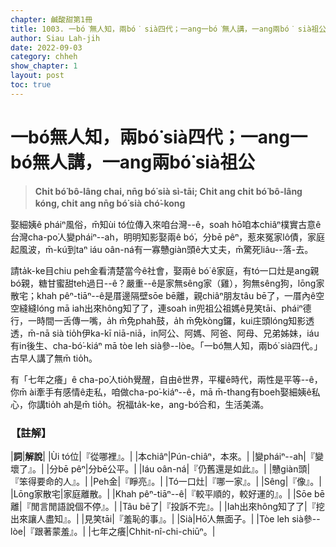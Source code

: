 ```yaml
---
chapter: 鹹酸甜第1冊
title: 1003. 一bó͘無人知，兩bó͘ sià四代；一ang一bó͘無人講，一ang兩bó͘ sià祖公
author: Siau Lah-jih
date: 2022-09-03
category: chheh
show_chapter: 1
layout: post
toc: true
---
```


# 一bó͘無人知，兩bó͘ sià四代；一ang一bó͘無人講，一ang兩bó͘ sià祖公
>**Chi̍t bó͘ bô-lâng chai, nn̄g bó͘ sià sì-tāi; 
Chi̍t ang chi̍t bó͘ bô-lâng kóng, chi̍t ang nn̄g bó͘ sià chó͘-kong**

娶細姨ê pháiⁿ風俗，m̄知ùi tó位傳入來咱台灣--ê，soah hō͘咱本chiâⁿ樸實古意ê台灣cha-po͘人變pháiⁿ--ah，明明知影娶兩ê bó͘，分bē pêⁿ，惹來冤家lô債，家庭起風波，m̄-kú到taⁿ iáu oân-ná有一寡戇giàn頭ê大丈夫，m̄驚死liâu--落-去。

請ta̍k-ke目chiu peh金看清楚當今ê社會，娶兩ê bó͘ ê家庭，有tó一口灶是ang親bó͘親，糖甘蜜甜teh過日--ê？嚴重--ê是家無sêng家（雞），狗無sêng狗，lōng家散宅；khah pêⁿ-tiāⁿ--ê是厝邊隔壁sōe bē離，親chiâⁿ朋友tâu bē了，一厝內ê空空縫縫lóng mā iah出來hông知了了，連soah in兜祖公祖媽ê見笑tāi、pháiⁿ德行，一時間一舌傳一嘴，a̍h m̄免phah鼓，a̍h m̄免kòng鑼，kui庄頭lóng知影透透，m̄-nā sià tio̍h伊ka-kī niā-niā，in阿公、阿媽、阿爸、阿母、兄弟姊妹，iáu有in後生、cha-bó͘-kiáⁿ mā tòe leh sià參--lòe。「一bó͘無人知，兩bó͘ sià四代。」古早人講了無m̄ tio̍h。

有「七年之癢」ê cha-po͘人tio̍h覺醒，自由ê世界，平權ê時代，兩性是平等--ê，你m̄ ài牽手有感情ê走私，咱做cha-po͘-kiáⁿ--ê，mā m̄-thang有boeh娶細姨ê私心，你講tio̍h ah是m̄ tio̍h。祝福ta̍k-ke，ang-bó͘合和，生活美滿。

### 【註解】

|**詞**|**解說**|
|Ùi tó位|『從哪裡』。|
|本chiâⁿ|Pún-chiâⁿ，本來。|
|變pháiⁿ--ah|『變壞了』。|
|分bē pêⁿ|分bē公平。|
|Iáu oân-ná|『仍舊還是如此』。|
|戇giàn頭|『笨得要命的人』。|
|Peh金|『睜亮』。|
|Tó一口灶|『哪一家』。|
|Sêng|『像』。|
|Lōng家散宅|家庭離散。|
|Khah pêⁿ-tiāⁿ--ê|『較平順的，較好運的』。|
|Sōe bē離|『閒言閒語說個不停』。|
|Tâu bē了|『投訴不完』。|
|Iah出來hông知了了|『挖出來讓人盡知』。|
|見笑tāi|『羞恥的事』。|
|Sià|Hō͘人無面子。|
|Tòe leh sià參--lòe|『跟著蒙羞』。|
|七年之癢|Chhit-nî-chi-chiūⁿ。|
